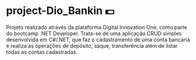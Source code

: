 # project-Dio_Bankin :dollar:

Projeto realizado através da plataforma Digital Innovation One, como parte do bootcamp .NET Developer. Trata-se de uma aplicação CRUD simples desenvolvida em C#/.NET,  que faz o cadastramento de uma conta bancária e realiza as operações de depósito, saque, transferência além de listar todas as contas cadastradas.
